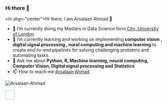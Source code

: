 ### Hi there 👋

<!--
**Arsalaan-Ahmad/Arsalaan-Ahmad** is a ✨ _special_ ✨ repository because its `README.md` (this file) appears on your GitHub profile.

Here are some ideas to get you started:

- 🔭 I’m currently working on ...
- 🌱 I’m currently learning ...
- 👯 I’m looking to collaborate on ...
- 🤔 I’m looking for help with ...
- 💬 Ask me about ...
- 📫 How to reach me: ...
- 😄 Pronouns: ...
- ⚡ Fun fact: ...
-->
<hi align-"center">Hi there, I am Arsalaan Ahmad 👋</hi>

- 🔭 I’m currently doing my Masters in Data Science form <a href="https://www.city.ac.uk/prospective-students/courses/postgraduate/data-science#tabs496125-panel641441" target="_blank">City, University of London</a>
- 🌱 I’m currently learning and working on implementing <strong>computer vision , digital signal processing , nural computing and machine learning</strong> to create end-to-end pipelines for solving challenging problems and automating tasks.
- 💬 Ask me about <strong>Python, R, Machine learning, neural computing, Computer Vision, Digital signal processing and Statistics</strong>
- 📫 How to reach me:<a href="www.linkedin.com/in/arsalaan-ahmad-6b69a4239" target="_blank">Arsalaan Ahmad</a>

<p aligh="center">
<img src="https://github-readme-stats.vercel.app/api?username=Arsalaan-Ahmad&show_icons-true" alt="Arsalaan-Ahmad"
  </p>

<p aligh="center">
  <a href-"" target-"_blank"><img src-"https://cdn.jsdelivr.net/npm/simple-icons@3.13.0/icons/linkedin.svg" height="30" width="30"></a>
</p>
  
